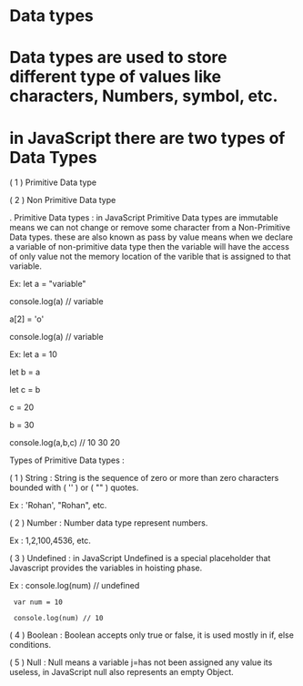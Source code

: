 # Data types

# Data types are used to store different type of values like characters, Numbers, symbol, etc.

# in JavaScript there are two types of Data Types

( 1 ) Primitive Data type
 
( 2 ) Non Primitive Data type

. Primitive Data types : in JavaScript Primitive Data types are immutable means we can not change or remove some character from a Non-Primitive Data types. these are 
also known as pass by value means when we declare a variable of non-primitive data type then the variable will have the access of only value not the memory location of
the varible that is assigned to that variable.

Ex: let a = "variable"

console.log(a)  // variable

a[2] = 'o'

console.log(a)  // variable

Ex:  let a = 10 

let b = a

let c = b

c = 20

b = 30

console.log(a,b,c)  // 10 30 20

Types of Primitive Data types :

( 1 ) String : String is the sequence of zero or more than zero characters bounded with ( '' ) or ( "" ) quotes.

Ex : 'Rohan', "Rohan", etc.

( 2 ) Number : Number data type represent numbers.

Ex : 1,2,100,4536, etc.

( 3 ) Undefined : in JavaScript Undefined is a special placeholder that Javascript provides the variables in hoisting phase.

Ex : console.log(num) // undefined

     var num = 10
     
     console.log(num) // 10
 
( 4 ) Boolean : Boolean accepts only true or false, it is used mostly in if, else conditions.

( 5 ) Null : Null means a variable j=has not been assigned any value its useless, in JavaScript null also represents an empty Object.

